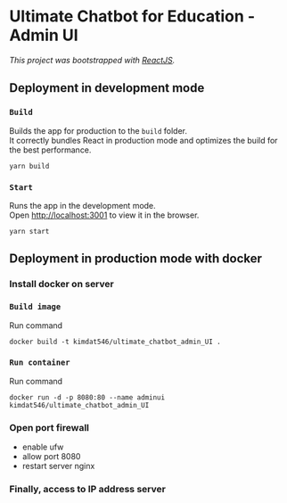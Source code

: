 # Ultimate Chatbot for Education - Admin UI

_This project was bootstrapped with [ReactJS](https://github.com/facebook/create-react-app)._

## Deployment in development mode

### `Build`

Builds the app for production to the `build` folder.\
It correctly bundles React in production mode and optimizes the build for the best performance.

```
yarn build
```

### `Start`

Runs the app in the development mode.\
Open [http://localhost:3001](http://localhost:3001) to view it in the browser.

```
yarn start
```

## Deployment in production mode with docker

### Install docker on server

### `Build image`

Run command

```
docker build -t kimdat546/ultimate_chatbot_admin_UI .
```

### `Run container`

Run command

```
docker run -d -p 8080:80 --name adminui kimdat546/ultimate_chatbot_admin_UI
```
### Open port firewall
- enable ufw
- allow port 8080
- restart server nginx
### Finally, access to IP address server